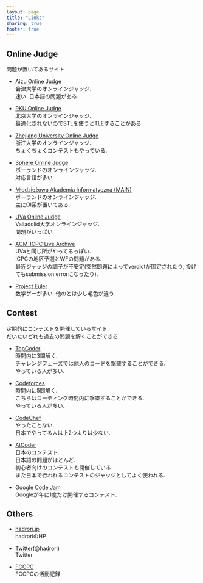 ```yaml
---
layout: page
title: "Links"
sharing: true
footer: true
---
```


## Online Judge

問題が置いてあるサイト  

* [Aizu Online Judge](http://judge.u-aizu.ac.jp/onlinejudge/)  
    会津大学のオンラインジャッジ.  
    速い. 日本語の問題がある.  

* [PKU Online Judge](http://poj.org)  
    北京大学のオンラインジャッジ.  
    最適化されないのでSTLを使うとTLEすることがある.  

* [Zhejiang University Online Judge](http://acm.zju.edu.cn/onlinejudge/)  
    浙江大学のオンラインジャッジ.  
    ちょくちょくコンテストもやっている.  

* [Sphere Online Judge](http://www.spoj.com/)  
    ポーランドのオンラインジャッジ.  
    対応言語が多い  

* [Młodzieżowa Akademia Informatyczna (MAIN)](http://main.edu.pl/en)  
    ポーランドのオンラインジャッジ.  
    主にOI系が置いてある.  

* [UVa Online Judge](http://uva.onlinejudge.org)  
    Valladolid大学オンラインジャッジ.  
    問題がいっぱい  

* [ACM-ICPC Live Archive](https://icpcarchive.ecs.baylor.edu/)  
    UVaと同じ所がやってるっぽい.  
    ICPCの地区予選とWFの問題がある.  
    最近ジャッジの調子が不安定(突然問題によってverdictが固定されたり, 投げてもsubmission errorになったり).

* [Project Euler](http://projecteuler.net/)  
    数学ゲーが多い. 他のとは少し毛色が違う.  


## Contest

定期的にコンテストを開催しているサイト.  
だいたいどれも過去の問題を解くことができる.

* [TopCoder](http://community.topcoder.com/tc)  
    時間内に3問解く.  
    チャレンジフェーズでは他人のコードを撃墜することができる.  
    やっている人が多い.  

* [Codeforces](http://codeforces.com/)  
    時間内に5問解く.  
    こちらはコーディング時間内に撃墜することができる.  
    やっている人が多い.  

* [CodeChef](http://www.codechef.com/)  
    やったことない.  
    日本でやってる人は上2つよりは少ない.  

* [AtCoder](http://atcoder.jp)  
    日本のコンテスト.  
    日本語の問題がほとんど.  
    初心者向けのコンテストも開催している.  
    また日本で行われるコンテストのジャッジとしてよく使われる.  

* [Google Code Jam](https://code.google.com/codejam/)  
    Googleが年に1度だけ開催するコンテスト.  


## Others

* [hadrori.jp](http://hadrori.jp)  
    hadroriのHP  

* [Twitter(@hadrori)](https://twitter.com/hadrori)  
    Twitter  

* [FCCPC](http://fccpc.hateblo.jp)  
    FCCPCの活動記録  

